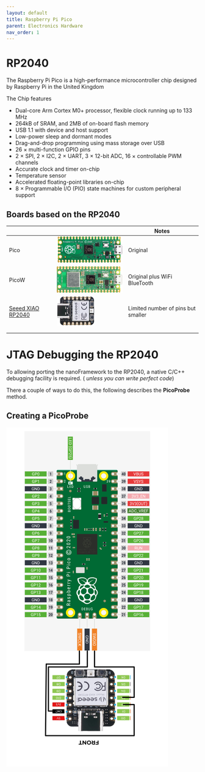 ```yaml
---
layout: default
title: Raspberry Pi Pico
parent: Electronics Hardware
nav_order: 1
---
```

# RP2040

The Raspberry Pi Pico is a  high-performance microcontroller chip designed by Raspberry Pi in the United Kingdom

The Chip features 

- Dual-core Arm Cortex M0+ processor, flexible clock running up to 133 MHz
- 264kB of SRAM, and 2MB of on-board flash memory
- USB 1.1 with device and host support
- Low-power sleep and dormant modes
- Drag-and-drop programming using mass storage over USB
- 26 × multi-function GPIO pins
- 2 × SPI, 2 × I2C, 2 × UART, 3 × 12-bit ADC, 16 × controllable PWM channels
- Accurate clock and timer on-chip
- Temperature sensor
- Accelerated floating-point libraries on-chip
- 8 × Programmable I/O (PIO) state machines for custom peripheral support



## Boards based on the RP2040

|                                                              |                                                              | Notes                              |
| ------------------------------------------------------------ | ------------------------------------------------------------ | ---------------------------------- |
| Pico                                                         | ![image-20230623101216397](assets/image-20230623101216397.png) | Original                           |
| PicoW                                                        | ![image-20230623101240693](assets/image-20230623101240693.png) | Original plus WiFi<br />BlueTooth  |
| [Seeed XIAO RP2040](https://core-electronics.com.au/seeed-xiao-rp2040-supports-arduino-micropython-and-circuitpython.html) | ![image-20230623101810203](assets/image-20230623101810203.png) | Limited number of pins but smaller |
|                                                              |                                                              |                                    |
|                                                              |                                                              |                                    |



# JTAG Debugging the RP2040

To allowing porting the nanoFramework to the RP2040, a native C/C++ debugging facility is required. ( *unless you can write perfect code*)

There a couple of ways to do this, the following describes the **PicoProbe** method.

## Creating a PicoProbe



![image-20230623104532053](assets/image-20230623104532053.png)



